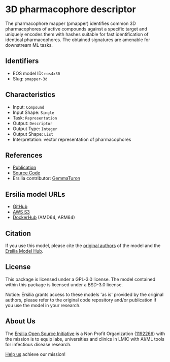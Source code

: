 # 3D pharmacophore descriptor

The pharmacophore mapper (pmapper) identifies common 3D pharmacophores of active compounds against a specific target and uniquely encodes them with hashes suitable for fast identification of identical pharmacophores. The obtained signatures are amenable for downstream ML tasks.

## Identifiers

* EOS model ID: `eos4x30`
* Slug: `pmapper-3d`

## Characteristics

* Input: `Compound`
* Input Shape: `Single`
* Task: `Representation`
* Output: `Descriptor`
* Output Type: `Integer`
* Output Shape: `List`
* Interpretation: vector representation of pharmacophores

## References

* [Publication](https://www.mdpi.com/1422-0067/20/23/5834)
* [Source Code](https://github.com/DrrDom/pmapper)
* Ersilia contributor: [GemmaTuron](https://github.com/GemmaTuron)

## Ersilia model URLs
* [GitHub](https://github.com/ersilia-os/eos4x30)
* [AWS S3](https://ersilia-models-zipped.s3.eu-central-1.amazonaws.com/eos4x30.zip)
* [DockerHub](https://hub.docker.com/r/ersiliaos/eos4x30) (AMD64, ARM64)

## Citation

If you use this model, please cite the [original authors](https://www.mdpi.com/1422-0067/20/23/5834) of the model and the [Ersilia Model Hub](https://github.com/ersilia-os/ersilia/blob/master/CITATION.cff).

## License

This package is licensed under a GPL-3.0 license. The model contained within this package is licensed under a BSD-3.0 license.

Notice: Ersilia grants access to these models 'as is' provided by the original authors, please refer to the original code repository and/or publication if you use the model in your research.

## About Us

The [Ersilia Open Source Initiative](https://ersilia.io) is a Non Profit Organization ([1192266](https://register-of-charities.charitycommission.gov.uk/charity-search/-/charity-details/5170657/full-print)) with the mission is to equip labs, universities and clinics in LMIC with AI/ML tools for infectious disease research.

[Help us](https://www.ersilia.io/donate) achieve our mission!